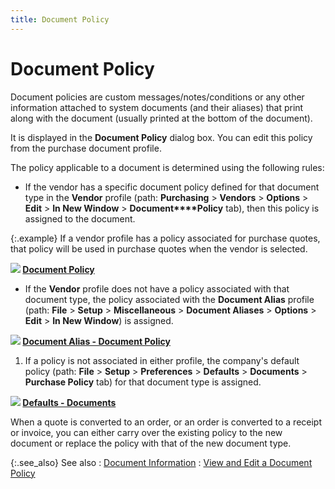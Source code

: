 ```yaml
---
title: Document Policy
---
```


# Document Policy


Document policies are custom messages/notes/conditions or any other  information attached to system documents (and their aliases) that print  along with the document (usually printed at the bottom of the document).


It is displayed in the **Document Policy**  dialog box. You can edit this policy from the purchase document profile.


The policy applicable to a document is determined using the following  rules:

- If the vendor  has a specific document policy defined for that document type in the **Vendor** profile (path: **Purchasing**  > **Vendors** > **Options**  > **Edit** > **In 
 New Window** > **Document****Policy** tab), then this policy  is assigned to the document.



{:.example}
If a vendor profile has a policy associated  for purchase quotes, that policy will be used in purchase quotes when  the vendor is selected.


**![]({{site.pp_baseurl}}/img/lens.gif) [Document  Policy]({{site.mv_chm}}/vendor-details/document-policy/document_policy_vendors_content.html)**

- If the **Vendor** profile does not have a policy  associated with that document type, the policy associated with the **Document Alias** profile (path: **File** > **Setup** > **Miscellaneous** >  **Document Aliases** > **Options**  > **Edit** > **In 
 New Window**) is assigned.



**![]({{site.pp_baseurl}}/img/lens.gif) [Document  Alias - Document Policy]({{site.bp_chm}}/doc-aliases/info/document_type_document_alias_document_policy_web_enabled_fields_doc_alias_content_businesss_process_in_everest_content.html)**

1. If a policy  is not associated in either profile, the company's default policy (path:  **File** > **Setup**  > **Preferences** > **Defaults**  > **Documents** > **Purchase Policy** tab) for that document type is assigned.



**![]({{site.pp_baseurl}}/img/lens.gif) [Defaults  - Documents]({{site.bp_chm}}/flow-ctrl/defs/document_defaults.html)**


When a quote is converted to an order, or an order is converted to a  receipt or invoice, you can either carry over the existing policy to the  new document or replace the policy with that of the new document type.


{:.see_also}
See also
: [Document  Information]({{site.pp_baseurl}}/purc-proc/doc-profile/contents/document-information/document_information_purchasing.html)
: [View  and Edit a Document Policy]({{site.pp_baseurl}}/misc/view_and_edit_document_policy_purchase_document.html)
